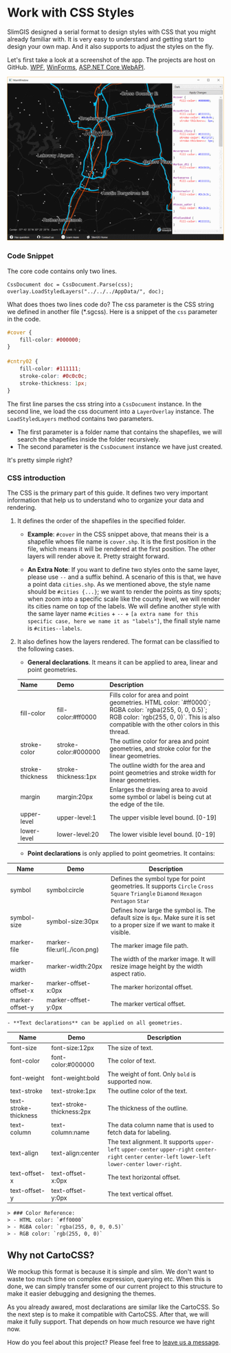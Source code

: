 # Work with CSS Styles

SlimGIS designed a serial format to design styles with CSS that you might already familiar with. It is very easy to understand and getting start to design your own map. And it also supports to adjust the styles on the fly.

Let's first take a look at a screenshot of the app. The projects are host on GitHub. [WPF](https://github.com/SlimGIS/BeautifyMapForWpf), [WinForms](https://github.com/SlimGIS/BeautifulMapForWinForms), [ASP.NET Core WebAPI](https://github.com/SlimGIS/BeautifyMap-WebAPI-DotNetCore).

![wpf-design-with-css](https://github.com/SlimGIS/BeautifyMapForWpf/raw/master/Screenshots/Screenshot-Preview.png)

### Code Snippet

The core code contains only two lines.

```
CssDocument doc = CssDocument.Parse(css);
overlay.LoadStyledLayers("../../../AppData/", doc);
```

What does thoes two lines code do? The css parameter is the CSS string we defined in another file (*.sgcss). Here is a snippet of the `css` parameter in the code.

```css
#cover {
	fill-color: #000000;
}

#cntry02 {
    fill-color: #111111;
    stroke-color: #0c0c0c;
    stroke-thickness: 1px;
}
```

The first line parses the css string into a `CssDocument` instance. In the second line, we load the css document into a `LayerOverlay` instance. The `LoadStyledLayers` method contains two parameters. 

- The first parameter is a folder name that contains the shapefiles, we will search the shapefiles inside the folder recursively.
- The second parameter is the `CssDocument` instance we have just created. 
 
It's pretty simple right?

### CSS introduction

The CSS is the primary part of this guide. It defines two very important information that help us to understand who to organize your data and rendering.

1. It defines the order of the shapefiles in the specified folder. 
    - **Example**: `#cover` in the CSS snippet above, that means their is a shapefile whoes file name is `cover.shp`. It is the first position in the file, which means it will be rendered at the first position. The other layers will render above it. Pretty straight forward. 

    - **An Extra Note**: If you want to define two styles onto the same layer, please use `--` and a suffix behind. A scenario of this is that, we have a point data `cities.shp`. As we mentioned above, the style name should be `#cities {...}`; we want to render the points as tiny spots; when zoom into a specific scale like the county level, we will render its cities name on top of the labels. We will define another style with the same layer name `#cities` + `--` + `[a extra name for this specific case, here we name it as "labels"]`, the finall style name is `#cities--labels`.
    
2. It also defines how the layers rendered. The format can be classified to the following cases.
    - **General declarations**. It means it can be applied to area, linear and point geometries.
    <table class="table table-bordered">
        <thead>
            <tr>
                <th>Name</th>
                <th>Demo</th>
                <th>Description</th>
            </tr>
        </thead>
        <tbody>
            <tr>
                <td>fill-color</td>
                <td>fill-color:#ff0000</td>
                <td>Fills color for area and point geometries. HTML color: `#ff0000`; RGBA color: `rgba(255, 0, 0, 0.5)`; RGB color: `rgb(255, 0, 0)`. This is also compatible with the other colors in this thread.</td>
            </tr>
            <tr>
                <td>stroke-color</td>
                <td>stroke-color:#000000</td>
                <td>The outline color for area and point geometries, and stroke color for the linear geometries.</td>
            </tr>
            <tr>
                <td>stroke-thickness</td>
                <td>stroke-thickness:1px</td>
                <td>The outline width for the area and point geometries and stroke width for linear geometries.</td>
            </tr>
            <tr>
                <td>margin</td>
                <td>margin:20px</td>
                <td>Enlarges the drawing area to avoid some symbol or label is being cut at the edge of the tile.</td>
            </tr>
            <tr>
                <td>upper-level</td>
                <td>upper-level:1</td>
                <td>The upper visible level bound. [0-19]</td>
            </tr>
            <tr>
                <td>lower-level</td>
                <td>lower-level:20</td>
                <td>The lower visible level bound. [0-19]</td>
            </tr>
        </tbody>
    </table>

    - **Point declarations** is only applied to point geometries. It contains:
    
|Name           |Demo                           |Description|
|-------------  |--------------------           |-----------|
|symbol         |symbol:circle                  |Defines the symbol type for point geometries. It supports `Circle` `Cross` `Square` `Triangle` `Diamond` `Hexagon` `Pentagon` `Star`|
|symbol-size    |symbol-size:30px               |Defines how large the symbol is. The default size is `0px`. Make sure it is set to a proper size if we want to make it visible.|
|marker-file    |marker-file:url(../icon.png)   | The marker image file path.|
|marker-width   |marker-width:20px              |The width of the marker image. It will resize image height by the width aspect ratio.|
|marker-offset-x|marker-offset-x:0px            |The marker horizontal offset.|
|marker-offset-y|marker-offset-y:0px            |The marker vertical offset.|
    
    - **Text declarations** can be applied on all geometries.
    
|Name                   |Demo                   |Description|
|-------------          |--------------------   |-----------|
|font-size              |font-size:12px         |The size of text.|
|font-color             |font-color:#000000     |The color of text.|
|font-weight            |font-weight:bold       |The weight of font. Only `bold` is supported now.|
|text-stroke            |text-stroke:1px        |The outline color of the text.|
|text-stroke-thickness  |text-stroke-thickness:2px|The thickness of the outline.|
|text-column            |text-column:name       |The data column name that is used to fetch data for labeling.|
|text-align             |text-align:center      |The text alignment. It supports `upper-left` `upper-center` `upper-right` `center-right` `center` `center-left` `lower-left` `lower-center` `lower-right`.|
|text-offset-x          |text-offset-x:0px      |The text horizontal offset.|
|text-offset-y          |text-offset-y:0px      |The text vertical offset.|
        
    > ### Color Reference: 
    > - HTML color: `#ff0000` 
    > - RGBA color: `rgba(255, 0, 0, 0.5)` 
    > - RGB color: `rgb(255, 0, 0)`
    
## Why not CartoCSS?
We mockup this format is because it is simple and slim. We don't want to waste too much time on complex expression, querying etc. When this is done, we can simply transfer some of our current project to this structure to make it easier debugging and designing the themes. 

As you already awared, most declarations are similar like the CartoCSS. So the next step is to make it compatible with CartoCSS. After that, we will make it fully support. That depends on how much resource we have right now.

How do you feel about this project? Please feel free to [leave us a message](mailto:support@slimgis.com).
